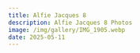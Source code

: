 ```yaml
---
title: Alfie Jacques 8
description: Alfie Jacques 8 Photos
image: /img/gallery/IMG_1905.webp
date: 2025-05-11
---
```



